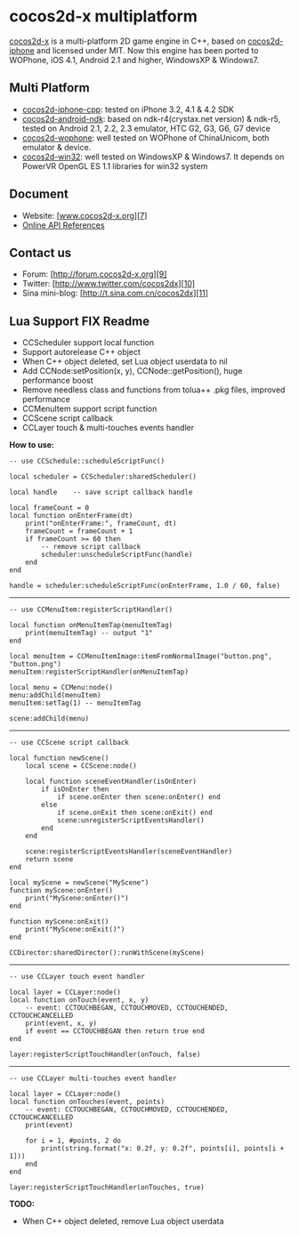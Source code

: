 cocos2d-x multiplatform
==================

[cocos2d-x][1] is a multi-platform 2D game engine in C++, based on [cocos2d-iphone][2] and licensed under MIT.
Now this engine has been ported to WOPhone, iOS 4.1, Android 2.1 and higher, WindowsXP & Windows7. 

Multi Platform
-------------
   * [cocos2d-iphone-cpp][3]:  tested on iPhone 3.2, 4.1 & 4.2 SDK
   * [cocos2d-android-ndk][4]: based on ndk-r4(crystax.net version) & ndk-r5, tested on Android 2.1, 2.2, 2.3 emulator, HTC G2, G3, G6, G7 device
   * [cocos2d-wophone][5]: well tested on WOPhone of ChinaUnicom, both emulator & device.
   * [cocos2d-win32][6]: well tested on WindowsXP & Windows7. It depends on PowerVR OpenGL ES 1.1 libraries for win32 system



Document
------------------
   * Website: [www.cocos2d-x.org][7]
   * [Online API References][8] 
	
Contact us
------------------
   * Forum: [http://forum.cocos2d-x.org][9]
   * Twitter: [http://www.twitter.com/cocos2dx][10]
   * Sina mini-blog: [http://t.sina.com.cn/cocos2dx][11]
   
[1]: http://www.cocos2d-x.org "cocos2d-x"
[2]: http://www.cocos2d-iphone.org "cocos2d for iPhone"
[3]: http://www.cocos2d-x.org/wiki/cocos2d-x/Cocos2d-iphone-cpp "cocos2d-iphone-cpp"
[4]: http://www.cocos2d-x.org/wiki/cocos2d-x/Cocos2d-android-ndk "cocos2d-android-ndk"
[5]: http://www.cocos2d-x.org/wiki/cocos2d-x/Cocos2d-wophone "cocos2d-wophone"
[6]: http://www.cocos2d-x.org/wiki/cocos2d-x/Cocos2d-win32 "cocos2d-win32"
[7]: http://www.cocos2d-x.org "www.cocos2d-x.org"
[8]: http://www.cocos2d-x.org/embedded/cocos2d-x/classes.html "API References"
[9]: http://forum.cocos2d-x.org "http://forum.cocos2d-x.org"
[10]: http://www.twitter.com/cocos2dx "http://www.twitter.com/cocos2dx"
[11]: http://t.sina.com.cn/cocos2dx "http://t.sina.com.cn/cocos2dx"



Lua Support FIX Readme
------------------
   * CCScheduler support local function
   * Support autorelease C++ object
   * When C++ object deleted, set Lua object userdata to nil
   * Add CCNode:setPosition(x, y), CCNode::getPosition(), huge performance boost
   * Remove needless class and functions from tolua++ .pkg files, improved performance
   * CCMenuItem support script function
   * CCScene script callback
   * CCLayer touch & multi-touches events handler

**How to use:**

    -- use CCSchedule::scheduleScriptFunc()

    local scheduler = CCScheduler:sharedScheduler()

    local handle    -- save script callback handle

    local frameCount = 0
    local function onEnterFrame(dt)
        print("onEnterFrame:", frameCount, dt)
        frameCount = frameCount + 1
        if frameCount >= 60 then
            -- remove script callback
            scheduler:unscheduleScriptFunc(handle)
        end
    end

    handle = scheduler:scheduleScriptFunc(onEnterFrame, 1.0 / 60, false)

- - -

    -- use CCMenuItem:registerScriptHandler()

    local function onMenuItemTap(menuItemTag)
        print(menuItemTag) -- output "1"
    end

    local menuItem = CCMenuItemImage:itemFromNormalImage("button.png", "button.png")
    menuItem:registerScriptHandler(onMenuItemTap)

    local menu = CCMenu:node()
    menu:addChild(menuItem)
    menuItem:setTag(1) -- menuItemTag

    scene:addChild(menu)

- - -

    -- use CCScene script callback

    local function newScene()
        local scene = CCScene:node()

        local function sceneEventHandler(isOnEnter)
            if isOnEnter then
                if scene.onEnter then scene:onEnter() end
            else
                if scene.onExit then scene:onExit() end
                scene:unregisterScriptEventsHandler()
            end
        end

        scene:registerScriptEventsHandler(sceneEventHandler)
        return scene
    end

    local myScene = newScene("MyScene")
    function myScene:onEnter()
        print("MyScene:onEnter()")
    end

    function myScene:onExit()
        print("MyScene:onExit()")
    end

    CCDirector:sharedDirector():runWithScene(myScene)

- - -

    -- use CCLayer touch event handler

    local layer = CCLayer:node()
    local function onTouch(event, x, y)
        -- event: CCTOUCHBEGAN, CCTOUCHMOVED, CCTOUCHENDED, CCTOUCHCANCELLED
        print(event, x, y)
        if event == CCTOUCHBEGAN then return true end
    end

    layer:registerScriptTouchHandler(onTouch, false)

- - -

    -- use CCLayer multi-touches event handler

    local layer = CCLayer:node()
    local function onTouches(event, points)
        -- event: CCTOUCHBEGAN, CCTOUCHMOVED, CCTOUCHENDED, CCTOUCHCANCELLED
        print(event)

        for i = 1, #points, 2 do
            print(string.format("x: 0.2f, y: 0.2f", points[i], points[i + 1]))
        end
    end

    layer:registerScriptTouchHandler(onTouches, true)

**TODO:**

   * When C++ object deleted, remove Lua object userdata
